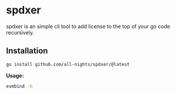 # spdxer
spdxer is an simple cli tool to add license to the top of your go code recursively.

## Installation

```bash
go install github.com/all-nights/spdxer/@latest
```

<strong>Usage:</strong>

```bash
evmbind -h
```
